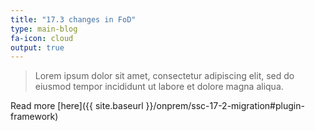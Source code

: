 ```yaml
---
title: "17.3 changes in FoD"
type: main-blog
fa-icon: cloud
output: true
---
```


>Lorem ipsum dolor sit amet, consectetur adipiscing elit, sed do eiusmod tempor incididunt ut labore et dolore magna aliqua. 

Read more [here]({{ site.baseurl }}/onprem/ssc-17-2-migration#plugin-framework)
